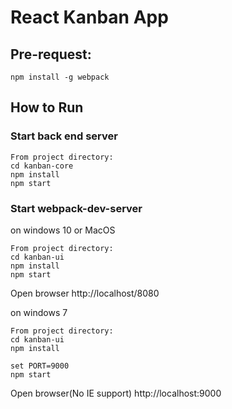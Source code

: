 # React Kanban App

## Pre-request:
```
npm install -g webpack
```

## How to Run
### Start back end server
```
From project directory:
cd kanban-core
npm install
npm start
```

### Start webpack-dev-server
on windows 10 or MacOS
```
From project directory:
cd kanban-ui
npm install
npm start
```
Open browser http://localhost/8080

on windows 7
```
From project directory:
cd kanban-ui
npm install

set PORT=9000
npm start
```
Open browser(No IE support) http://localhost:9000

